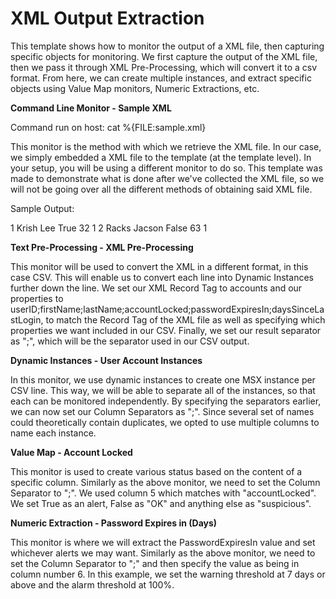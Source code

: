 <strong>XML Output Extraction</strong>
====================================================
This template shows how to monitor the output of a XML file, then capturing specific objects for monitoring. We first capture the output of the XML file, then we pass it through XML Pre-Processing, which will convert it to a csv format. From here, we can create multiple instances, and extract specific objects using Value Map monitors, Numeric Extractions, etc.

<strong>Command Line Monitor - Sample XML</strong>

Command run on host:
cat %{FILE:sample.xml}

This monitor is the method with which we retrieve the XML file. In our case, we simply embedded a XML file to the template (at the template level). In your setup, you will be using a different monitor to do so. This template was made to demonstrate what is done after we've collected the XML file, so we will not be going over all the different methods of obtaining said XML file.

Sample Output:
<?xml version="1.0" encoding="UTF-8" ?>
<root>
  <accounts>
    <userId>1</userId>
    <firstName>Krish</firstName>
    <lastName>Lee</lastName>
    <accountLocked>True</accountLocked>
    <passwordExpiresIn>32</passwordExpiresIn>
    <daysSinceLastLogin>1</daysSinceLastLogin>
  </accounts>
  <accounts>
    <userId>2</userId>
    <firstName>Racks</firstName>
    <lastName>Jacson</lastName>
    <accountLocked>False</accountLocked>
    <passwordExpiresIn>63</passwordExpiresIn>
    <daysSinceLastLogin>1</daysSinceLastLogin>
  </accounts>
</root>

<strong>Text Pre-Processing - XML Pre-Processing</strong>

This monitor will be used to convert the XML in a different format, in this case CSV. This will enable us to convert each line into Dynamic Instances further down the line. We set our XML Record Tag to accounts and our properties to userID;firstName;lastName;accountLocked;passwordExpiresIn;daysSinceLastLogin, to match the Record Tag of the XML file as well as specifying which properties we want included in our CSV. Finally, we set our result separator as ";", which will be the separator used in our CSV output.

<strong>Dynamic Instances - User Account Instances</strong>

In this monitor, we use dynamic instances to create one MSX instance per CSV line. This way, we will be able to separate all of the instances, so that each can be monitored independently. By specifying the separators earlier, we can now set our Column Separators as ";". Since several set of names could theoretically contain duplicates, we opted to use multiple columns to name each instance.

<strong>Value Map - Account Locked</strong>

This monitor is used to create various status based on the content of a specific column.  Similarly as the above monitor, we need to set the Column Separator to ";". We used column 5 which matches with "accountLocked". We set True as an alert, False as "OK" and anything else as "suspicious".

<strong>Numeric Extraction - Password Expires in (Days)</strong>

This monitor is where we will extract the PasswordExpiresIn value and set whichever alerts we may want. Similarly as the above monitor, we need to set the Column Separator to ";" and then specify the value as being in column number 6. In this example, we set the warning threshold at 7 days or above and the alarm threshold at 100%.
